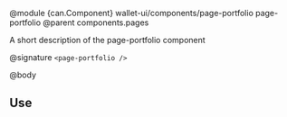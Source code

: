 @module {can.Component} wallet-ui/components/page-portfolio page-portfolio
@parent components.pages

A short description of the page-portfolio component

@signature `<page-portfolio />`

@body

## Use

